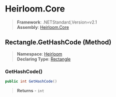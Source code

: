 # Heirloom.Core

> **Framework**: .NETStandard,Version=v2.1  
> **Assembly**: [Heirloom.Core][0]

## Rectangle.GetHashCode (Method)

> **Namespace**: [Heirloom][0]  
> **Declaring Type**: [Rectangle][1]

### GetHashCode()

```cs
public int GetHashCode()
```

> **Returns** - `int`

[0]: ../../../Heirloom.Core.md
[1]: ../Rectangle.md
